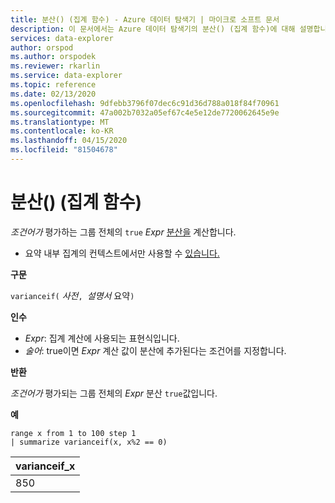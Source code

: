 ```yaml
---
title: 분산() (집계 함수) - Azure 데이터 탐색기 | 마이크로 소프트 문서
description: 이 문서에서는 Azure 데이터 탐색기의 분산() (집계 함수)에 대해 설명합니다.
services: data-explorer
author: orspod
ms.author: orspodek
ms.reviewer: rkarlin
ms.service: data-explorer
ms.topic: reference
ms.date: 02/13/2020
ms.openlocfilehash: 9dfebb3796f07dec6c91d36d788a018f84f70961
ms.sourcegitcommit: 47a002b7032a05ef67c4e5e12de7720062645e9e
ms.translationtype: MT
ms.contentlocale: ko-KR
ms.lasthandoff: 04/15/2020
ms.locfileid: "81504678"
---
```

# <a name="varianceif-aggregation-function"></a>분산() (집계 함수)

*조건어가* 평가하는 그룹 전체의 `true` *Expr* [분산을](variance-aggfunction.md) 계산합니다.

* 요약 내부 집계의 컨텍스트에서만 사용할 수 [있습니다.](summarizeoperator.md)

**구문**

`varianceif(` *사전*`, `*설명서* 요약`)`

**인수**

* *Expr*: 집계 계산에 사용되는 표현식입니다. 
* *술어*: true이면 *Expr* 계산 값이 분산에 추가된다는 조건어를 지정합니다.

**반환**

*조건어가* 평가되는 그룹 전체의 *Expr* 분산 `true`값입니다.
 
**예**

```kusto
range x from 1 to 100 step 1
| summarize varianceif(x, x%2 == 0)

```

|varianceif_x|
|---|
|850|
